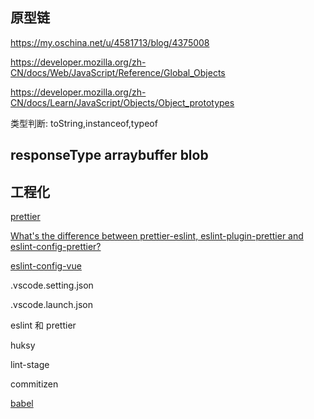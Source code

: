 ## 原型链
https://my.oschina.net/u/4581713/blog/4375008

https://developer.mozilla.org/zh-CN/docs/Web/JavaScript/Reference/Global_Objects

https://developer.mozilla.org/zh-CN/docs/Learn/JavaScript/Objects/Object_prototypes

类型判断: toString,instanceof,typeof

## responseType arraybuffer blob

## 工程化

[prettier](https://marketplace.visualstudio.com/items?itemName=esbenp.prettier-vscode)

[What's the difference between prettier-eslint, eslint-plugin-prettier and eslint-config-prettier?](https://stackoverflow.com/questions/44690308/whats-the-difference-between-prettier-eslint-eslint-plugin-prettier-and-eslint)

[eslint-config-vue](https://eslint.vuejs.org/user-guide/)

.vscode.setting.json

.vscode.launch.json

eslint 和 prettier

huksy

lint-stage

commitizen

[babel](https://www.jiangruitao.com/babel/rudiments/) 